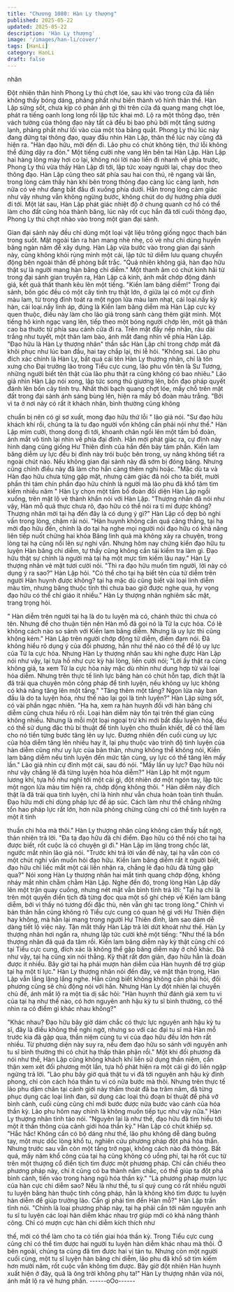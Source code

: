 ```yaml
---
title: "Chương 1080: Hàn Ly thượng"
published: 2025-05-22
updated: 2025-05-22
description: 'Hàn Ly thượng'
image: '/images/han-li/cover/'
tags: [HanLi]
category: HanLi
draft: false
---
```


nhân

Đột nhiên thân hình Phong Ly thú chợt lóe, sau khi vào trong cửa
đá liền không thấy bóng dáng, phảng phất như biến thành vô hình
thân thể.
Hàn Lập sửng sốt, chưa kịp có phản ánh gì thì trên cửa đá quang
mang chợt lóe, phát ra tiếng oanh long long rồi lập tức khai mở.
Lộ ra một thông đạo, trên vách tường của thông đạo này tất cả
đều bị bao phủ bởi một tầng sương lạnh, phảng phất như lối vào
của một tòa băng quật.
Phong Ly thú lúc này đang đứng tại thông đạo, quay đầu nhìn
Hàn Lập, thân thể lúc này cũng đã hiện ra.
"Hàn đạo hữu, mời đến đi. Lão phu có chút không tiện, thứ lỗi
không thể đứng dậy ra đón." Một tiếng cười nhẹ vang lên bên tai
Hàn Lập.
Hàn Lập hai hàng lông mày hơi co lại, không nói lời nào liền đi
nhanh về phía trước, Phong Ly thú vừa thấy Hàn Lập đi tới, lập
tức xoay người lại, chạy dọc theo thông đạo. Hàn Lập cũng theo
sát phía sau hai con thú, rẽ ngang vài lần, trong lòng cảm thấy
hàn khí bên trong thông đạo càng lúc càng lạnh, hơn nữa có vẻ
như đang bắt đầu đi xuống phía dưới.
Hắn trong lòng cảm giác như vậy nhưng vẫn không ngừng bước,
không chút do dự hướng phía dưới đi tới.
Một lát sau, Hàn Lập phát giác nhiệt độ ở chung quanh cơ hồ có
thể làm cho đất cũng hóa thành băng, lúc này rốt cục hắn đã tới
cuối thông đạo, Phong Ly thú chợt nhào vào trong một gian đại
sảnh.

Gian đại sảnh này đều chỉ dùng một loại vật liệu trông giống ngọc
thạch bán trong suốt. Mặt ngoài tản ra hàn mang nhè nhẹ, có vẻ
như chỉ dùng huyền băng ngàn năm để xây dựng.
Hàn Lập vừa bước vào trong gian đại sảnh này, cũng không khỏi
rùng mình một cái, lập tức tử diễm lưu quang chuyển động bên
ngoài thân đề phòng bất trắc.
"Quả nhiên không giả, hàn đạo hữu thật sự là người mang hàn
băng chi diễm." Một thanh âm có chút kinh hãi từ trong đại sảnh
gian truyền ra, Hàn Lập cả kinh, ánh mắt chớp động đánh giá, kết
quả thất thanh kêu lên một tiếng. "Kiền lam băng diễm!"
Trong đại sảnh, bốn góc đều có một cây tinh trụ thật lớn, ở giữa
lại có một cự đỉnh màu lam, từ trong đỉnh toát ra một ngọn lửa
màu lam nhạt, cái loại.nầy kỳ hàn, cái loại.nầy linh áp, đúng là
Kiền lam băng diễm mà Hàn Lập cực kỳ quen thuộc, điều này làm
cho lão giả trong sảnh càng thêm giật mình.
Một tiếng hô kinh ngạc vang lên, tiếp theo một bóng người chớp
lên, một gã thân cao ba thước từ phía sau cánh cửa đi ra. Trên
mặt đầy nếp nhăn, râu dài trắng như tuyết, một thân lam bào, ánh
mắt đang nhìn về phía Hàn Lập.
"Đạo hữu là Hàn Ly thượng nhân" thần sắc Hàn Lập chỉ trong
chớp mắt đã khôi phục như lúc ban đầu, hai tay chắp lại, thi lễ
hỏi.
"Không sai. Lão phu đích xác chính là Hàn Ly, bất quá cái tên Hàn
Ly thượng nhân, chỉ là tôn xưng cho Đại trưởng lão trong Tiểu cực
cung, lão phu vốn tên là Sư Tương, những người biết tên thật của
lão phu thật ra cũng không có bao nhiêu." Lão giả nhìn Hàn Lập
nói xong, lập tức song thủ giương lên, bốn đạo pháp quyết đánh
lên bốn cây tinh trụ.
Nhất thời bạch quang chợt lóe, mấy chỗ trên mặt đất trong đại
sảnh ánh sáng bùng lên, hiện ra mấy bồ đoàn màu trắng.
"Bởi vì ta ở nơi này có rất ít khách nhân, bình thường cũng không

chuẩn bị nên có gì sơ xuất, mong đạo hữu thứ lỗi " lão giả nói.
"Sư đạo hữu khách khí rồi, chúng ta là tu đạo người vốn không
cần phải nói như thế." Hàn Lập mỉm cười, thong dong đi tới,
khoanh chân ngồi lên một tấm bồ đoàn, ánh mắt vô tình lại nhìn
về phía đại đỉnh.
Hắn mới phát giác ra, cự đỉnh này hình dạng cũng giống Hư
Thiên đỉnh của hắn đến bảy tám phần. Kiền lam băng diễm uy lực
đều bị đỉnh này trói buộc bên trong, uy năng không tiết ra ngoài
chút nào. Nếu không gian đại sảnh này đã sớm bị đóng băng.
Nhưng cũng chính điều này đã làm cho hắn càng thêm nghi hoặc.
"Mặc dù ta và Hàn đạo hữu chưa từng gặp mặt, nhưng cảm giác
đã nói cho ta biết, mười phần thì tám chín phần đạo hữu chính là
người mà lão phu đã khổ tâm tìm kiếm nhiều năm " Hàn Ly chọn
một tấm bồ đoàn đối diện Hàn Lập ngồi xuống, trên mặt lộ vẻ
thành khẩn nói với Hàn Lập.
"Thượng nhân đã nói như vậy, Hàn mỗ quả thực chưa rõ, đạo hữu
có thể nói ra tỉ mỉ được không? Thượng nhân mời tại hạ đến đây
là có dụng ý gì?" Hàn Lập cố dẹp bỏ nghi vấn trong lòng, chậm rãi
nói.
"Hàn huynh không cần quá căng thẳng, tại hạ mời đạo hữu đến,
chính là do tại hạ nghe mọi người nói đạo hữu có khả năng liên
tiếp nuốt chửng hai khỏa Băng linh quả mà không xảy ra chuyện,
trong lòng tại hạ cũng nổi lên sự nghi vấn. Nhưng hôm nay chứng
kiến đạo hữu tu luyện Hàn băng chi diễm, tự thấy cũng không cần
tái kiểm tra làm gì. Đạo hữu thật sự chính là người mà tại hạ một
mực tìm kiếm lâu nay." Hàn Ly thượng nhân vẻ mặt tươi cười nói.
"Thì ra đạo hữu muốn tìm người, lời này có dụng ý ra sao?" Hàn
Lập hỏi.
"Có thể cho tại hạ biết tên của tử diễm trên người Hàn huynh
được không? tại hạ mặc dù cũng biết vài loại linh diễm màu tím,
nhưng băng thuộc tính thì chưa bao giờ được nghe qua, hy vọng
đạo hữu có thể chỉ giáo ít nhiều." Hàn Ly thượng nhân nghiêm
sắc mặt, trang trọng hỏi.

" Hàn diễm trên người tại hạ là do tu luyện mà có, chánh thức thì
chưa có tên. Nhưng để cho thuận tiện nên Hàn mỗ đã gọi nó là
Tử la cực hỏa. Có lẽ không cách nào so sánh với Kiền lam băng
diễm. Nhưng là uy lực thì cũng không kém." Hàn Lập trên người
chớp động tử diễm, điềm đạm nói.
Đã không hiểu rõ dụng ý của đối phương, hắn như thế nào có thể
để lộ uy lực của Tử la cực hỏa. Nhưng Hàn Ly thượng nhân sau
khi nghe được Hàn Lập nói như vậy, lại tựa hồ như cực kỳ hài
lòng, liền cười nói; "Lời ấy thật ra cũng không giả, ta xem Tử la
cực hỏa này mặc dù nhìn như dung hợp từ vài loại hỏa diễm.
Nhưng trên thực tế linh lực băng hàn có chút hỗn tạp, đích thật là
đã trải qua chuyên môn công pháp để tinh luyện, nếu không uy
lực không có khả năng tăng lên một tầng."
"Tăng thêm một tầng? Ngọn lửa này ban đầu là do ta luyện hóa,
như thế nào lại gọi là tinh luyện?" Hàn Lập sửng sốt, có vài phần
ngạc nhiên.
"Ha ha, xem ra hàn huynh đối với hàn băng chi diễm cũng chưa
hiểu rõ rồi. Loại hàn diễm này tồn tại trên thế gian cũng không
nhiều. Nhưng là mỗi một loại ngoại trừ khi mới bắt đầu luyện hóa,
đều có thể sử dụng đặc thù bí thuật để tinh luyện cho thuần khiết,
để có thể làm cho nó tiến từng bước tăng lên uy lực. Đương nhiên
đến cuối cùng uy lực của hỏa diễm tăng lên nhiều hay ít, lại phụ
thuộc vào trình độ tinh luyện của hàn diễm cũng như uy lực của
bản thân, nhưng không thể không nói, Kiền lam băng diễm nếu
tinh luyện đến mức tận cùng, uy lực có thể tăng lên mấy lần." Lão
giả nhìn cự đỉnh một cái, sau đó nói.
"Mấy lần uy lực? Đạo hữu nói như vậy chẳng lẽ đã từng luyện hóa
hỏa diễm?" Hàn Lập hít một ngụm lương khí, tựa hồ như nghĩ tới
một cái gì, đột nhiên dơ một ngón tay, lập tức một ngọn lửa màu
tím hiện ra, chớp động không thôi.
" Hàn diễm này đích thật là đã trải qua tinh luyện, chỉ là hình như
vẫn chưa hoàn toàn tinh thuần. Đạo hữu mới chỉ dùng pháp lực
để áp súc. Cách làm như thế chẳng những tổn hao pháp lực rất
lớn, hơn nữa phỏng chừng cũng chỉ có thể tinh luyện ra một ít tinh

thuần chi hỏa mà thôi." Hàn Ly thượng nhân cũng không cảm
thấy bất ngờ, thản nhiên trả lời.
"Đa tạ đạo hữu đã chỉ điểm. Đạo hữu có thể nói cho tại hạ được
biết, rốt cuộc là có chuyện gì đi." Hàn Lập im lặng trong chốc lát,
ngước mắt nhìn lão giả nói.
"Trước khi trả lời vấn đề này, tại hạ vẫn còn có một chút nghi vấn
muốn hỏi đạo hữu. Kiền lam băng diễm rất ít người biết, đạo hữu
chỉ liếc mắt một cái liền nhận ra, chẳng lẻ đạo hữu đã từng gặp
qua?" Nói xong Hàn Ly thượng nhân hai mắt tinh quang chớp
động, không nháy mắt nhìn chằm chằm Hàn Lập.
Nghe đến đó, trong lòng Hàn Lập dấy lên một trận quay cuồng,
nhưng nét mặt vẫn bình tĩnh trả lời: "Tại hạ chỉ là trên một quyển
điển tịch đã từng đọc qua một số ghi chép về Kiền lam băng diễm,
bởi vì thấy nó tương đối đặc thù, nên vẫn ghi tạc trong lòng."
Chính vì bản thân hắn cũng không rõ Tiểu cực cung có quan hệ gì
với Hư Thiên điện hay không, mà hắn lại mang trong người Hư
Thiên đỉnh, làm sao dám dễ dàng tiết lộ việc này.
Tận mắt thấy Hàn Lập trả lời dứt khoát như thế. Hàn Ly thượng
nhân hơi ngẩn ra, nhưng lập tức cười khẽ một tiếng: "Như thế là
bổn thượng nhân đã quá đa tâm rồi. Kiền lam băng diễm này kỳ
thật cũng chỉ có tại Tiểu cực cung, đích xác là không thể gặp băng
diễm này ở chỗ khác. Đã như vậy, tại hạ cũng xin nói thẳng. Kỳ
thật rất đơn giản, đạo hữu hẳn là đoán được ít nhiều. Bây giờ tại
hạ phải mượn hàn diễm của Hàn huynh để trợ giúp tại hạ một tí
lực."
Hàn Ly thượng nhân nói đến đây, vẻ mặt thận trọng, Hàn Lập vẫn
lẳng lặng lắng nghe. Hắn cũng biết không không cần phải hỏi, đối
phương cũng sẽ chủ động nói với hắn.
Nhưng Hàn Ly đột nhiên lại chuyển chủ đề, ánh mắt lộ ra một tia
dị sắc hỏi: "Hàn huynh thử đánh giá xem tu vi của tại hạ như thế
nào, có hơn nguyên anh hậu kỳ tu sĩ bình thường, có thể nhìn ra
có điểm gì khác nhau không?"

"Khác nhau? Đạo hữu bây giờ dám chắc có thực lực nguyên anh
hậu kỳ tu sĩ, đây là điều không thể nghi ngờ, nhưng so với các đại
tu sĩ mà Hàn mỗ trước kia đã gặp qua, thần niệm cùng tu vi của
đạo hữu đều lớn hơn rất nhiều. Từ phương diện này suy ra, nếu
đem đạo hữu so sánh với nguyên anh tu sĩ bình thường thì có
chút hạ thấp thân phận rồi." Một khi đối phương đã nói như thế,
Hàn Lập cũng không khách khí liền sử dụng thần niệm, cẩn thận
xem xét đối phương một lần, tựa hồ phát hiện ra một cái gì đó liền
ngập ngừng trả lời.
"Lão phu bây giờ quả thật tu vi đã tới nguyên anh hậu kỳ đỉnh
phong, chỉ còn cách hóa thần tu vi có nửa bước mà thôi. Nhưng
trên thực tế lão phu dậm chân tại cảnh giới này thấm thoát đã ba
trăm năm, đã từng phục dụng các loại linh đan, sử dụng các loại
thủ đoạn bí thuật để phá vỡ bình cảnh, cuối cùng cũng chỉ mới
bước được nửa bước vào cánh của hóa thần kỳ. Lão phu hôm
nay chính là không muốn tiếp tục như vậy nữa." Hàn Ly thượng
nhân tỉnh táo nói.
"Nguyên lai là như thế, đạo hữu đã tìm hiểu tới một ít thần thông
của cảnh giới hóa thần kỳ." Hàn Lập có chút khiếp sợ.
"Hắc hắc! Không cần có bộ dáng như thế, lão phu không dễ dàng
buông tay, một mực dốc lòng khổ tu, nghiên cứu phương pháp đột
phá hóa thần. Nhưng trước sau vẫn còn một tầng trở ngại, không
cách nào đả thông. Bất quá, mấy năm khổ công của tại hạ cũng
không có uổng phí, tại hạ rốt cục từ trên một thượng cổ điển tịch
tìm được một phương pháp. Chỉ cần chiếu theo phương pháp này,
chí ít cũng có ba thành nắm chắc, có thể giúp ta đột phá bình
cảnh, tiến vào trong hàng ngũ hóa thần kỳ."
"Là phương pháp mượn lực của hàn cực chi diễm sao? Nếu là
như thế, tu sĩ quý cung có rất nhiều người tu luyện băng hàn
thuộc tính công pháp, hẳn là không khó tìm được tu luyện hàn
diễm để giúp trưởng lão. Cần gì phải tìm đến Hàn mỗ?" Hàn Lập
trấn tĩnh nói.
"Chính là loại phương pháp này, tại hạ phải cần tới năm nguyên
anh tu sĩ tu luyện các loại hàn diễm khác nhau trợ giúp mới có khả
năng thành công. Chỉ có mượn cực hàn chi diễm kích thích như

thế, mới có thể làm cho ta có tiến giai hóa thần kỳ. Trong Tiểu cực
cung cũng chỉ có thể tìm được hai người tu luyện hàn diễm khác
nhau mà thôi. Ở bên ngoài, chúng ta cũng đã tìm được hai vị tán
tu. Nhưng còn một người cuối cùng, một tu sĩ luyện hàn băng chi
diễm, lão phu đã khổ sở tìm kiếm hơn mười năm, rốt cuộc vẫn
không tìm được. Bây giờ đột nhiên Hàn huynh xuất hiện ở đây,
quả là ông trời không phụ ta!" Hàn Ly thượng nhân vừa nói, ánh
mắt lộ ra vẻ hưng phấn.
------oOo------
